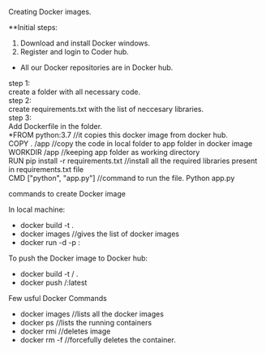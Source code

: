 Creating Docker images.

**Initial steps:
 1. Download and install Docker windows.
 2. Register and login to Coder hub.
  - All our Docker repositories are in Docker hub.


step 1: <br />
 create a folder with all necessary code. <br />
step 2:<br />
 create requirements.txt with the list of neccesary libraries.<br />
step 3: <br />
 Add Dockerfile in the folder.<br />
 		*FROM python:3.7    //it copies this docker image from docker hub.<br />
		 COPY .  /app              //copy the code in local folder to app folder in docker image <br />
		 WORKDIR /app        //keeping app folder as working directory <br />
		 RUN pip install -r requirements.txt           //install all the required libraries present in requirements.txt file <br />
   		 CMD ["python", "app.py"]                          //command to run the file.    Python app.py <br /> 

 

commands to create Docker image <br />

In local machine: <br />

- docker build -t <dockerimagename> .<br />
- docker images  //gives the list of docker images <br />
- docker run -d -p <hostport>:<containerport> <containername> <br />

To push the Docker image to Docker hub: <br />

- docker build -t <username>/<dockerimage> . <br />
- docker push <username>/<dockerimage>:latest <br />

Few usful Docker Commands <br />
 
- docker images //lists all the docker images <br />
- docker ps  //lists the running containers <br />
- docker rmi <imageID>  //deletes image <br /> 
- docker rm -f <containerID>  //forcefully deletes the container. <br />
 
 
 
 
 

 
